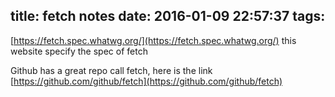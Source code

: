 title: fetch notes
date: 2016-01-09 22:57:37
tags:
---

[https://fetch.spec.whatwg.org/](https://fetch.spec.whatwg.org/) this website specify the spec of fetch

Github has a great repo call fetch, here is the link [https://github.com/github/fetch](https://github.com/github/fetch)
